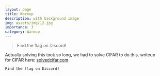 ```yaml
---
layout: page
title: Warmup
description: with background image
img: assets/img/12.jpg
importance: 3
category: Warmup
---
```


> Find the flag on Discord!

Actually solving this took so long, we had to solve CIFAR to do this. writeup for CIFAR here: [solvedcifar.com](https://solvedcifar.com)

```markdown
Find the flag on Discord!
```

